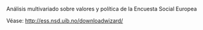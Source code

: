 Análisis multivariado sobre valores y política de la Encuesta Social Europea

Véase: <a href="http://ess.nsd.uib.no/downloadwizard/">http://ess.nsd.uib.no/downloadwizard/</a>
